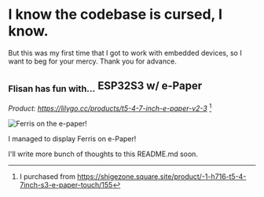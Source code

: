 # I know the codebase is cursed, I know.

But this was my first time that I got to work with embedded devices, so I want to beg for your mercy. Thank you for advance.

## <sub>Flisan has fun with...</sub> ESP32S3 w/ e-Paper

*Product: https://lilygo.cc/products/t5-4-7-inch-e-paper-v2-3* [^store]

[^store]: I purchased from https://shigezone.square.site/product/-1-h716-t5-4-7inch-s3-e-paper-touch/155

![Ferris on the e-paper!](docs/ferris-on-the-epaper.png)

I managed to display Ferris on e-Paper!

I'll write more bunch of thoughts to this README.md soon.
